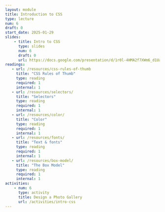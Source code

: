```yaml
---
layout: module
title: Introduction to CSS
type: lecture
num: 6
draft: 0
start_date: 2025-01-29
slides:
    - title: Intro to CSS
      type: slides
      num: 6
      draft: 0
      url: https://docs.google.com/presentation/d/1r0l-4HMA2f7XWm6_d1UaLZY_xUP-440d/edit?usp=sharing&ouid=113376576186080604800&rtpof=true&sd=true
readings: 
   - url: /resources/css-rules-of-thumb
     title: "CSS Rules of Thumb"
     type: reading
     required: 1
     internal: 1
   - url: /resources/selectors/
     title: "Selectors"
     type: reading
     required: 1
     internal: 1
   - url: /resources/color/
     title: "Color"
     type: reading
     required: 1
     internal: 1
   - url: /resources/fonts/
     title: "Text & fonts"
     type: reading
     required: 1
     internal: 1
   - url: /resources/box-model/
     title: "The Box Model"
     type: reading
     required: 1
     internal: 1
activities:
    - num: 6
      type: activity
      title: Design a Photo Gallery
      url: /activities/intro-css
---
```




<!-- ---
layout: module
title: CSS
type: module
prefix: topic
num: 3
draft: 0
due_date: 2025-01-29
readings: 
   - url: ../resources/css-rules-of-thumb
     title: "CSS Rules of Thumb"
     internal: 1
   - url: ../resources/selectors/
     title: "Selectors"
     internal: 1
   - url: ../resources/color/
     title: "Color"
     internal: 1
   - url: ../resources/fonts/
     title: "Text & fonts"
     internal: 1
   - url: ../resources/box-model/
     title: "The Box Model"
     internal: 1
---



## Slides
* Lecture 5: <a href="https://docs.google.com/presentation/d/1r0l-4HMA2f7XWm6_d1UaLZY_xUP-440d/edit?usp=sharing&ouid=113376576186080604800&rtpof=true&sd=true" target="_blank">Intro to CSS</a> (Wednesday, 04/09)

## Videos & Lecture Files
Videos and worked examples will be published after class:


## Activities
1. Before Lecture: Create a Homepage
1. After Lecture: <a href="../activities/intro-css">Design a Photo Gallery</a> -->
